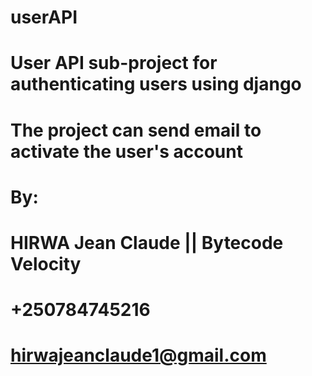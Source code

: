 # userAPI

# User API sub-project for authenticating users using django

# The project can send email to activate the user's account

# By:
# HIRWA Jean Claude || Bytecode Velocity
# +250784745216
# hirwajeanclaude1@gmail.com
